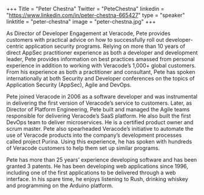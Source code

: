+++
Title = "Peter Chestna"
Twitter = "PeteChestna"
linkedin = "https://www.linkedin.com/in/peter-chestna-665427"
type = "speaker"
linktitle = "peter-chestna"
image = "peter-chestna.jpg"
+++

As Director of Developer Engagement at Veracode, Pete provides customers with practical advice on how to successfully roll out developer-centric application security programs. Relying on more than 10 years of direct AppSec practitioner experience as both a developer and development leader, Pete provides information on best practices amassed from personal experience in addition to working with Veracode’s 1,000+ global customers. From his experience as both a practitioner and consultant, Pete has spoken internationally at both Security and Developer conferences on the topics of Application Security (AppSec), Agile and DevOps.

Pete joined Veracode in 2006 as a software developer and was instrumental in delivering the first version of Veracode’s service to customers. Later, as Director of Platform Engineering, Pete built and managed the Agile teams responsible for delivering Veracode’s SaaS platform. He also built the first DevOps team to deliver microservices. He is a certified product owner and scrum master. Pete also spearheaded Veracode’s initiative to automate the use of Veracode products into the company’s development processes called project Purina. Using this experience, he has spoken with hundreds of Veracode customers to help them set up similar programs.

Pete has more than 25 years’ experience developing software and has been granted 3 patents. He has been developing web applications since 1996, including one of the first applications to be delivered through a web interface. In his spare time, he enjoys listening to Rush, drinking whiskey and programming on the Arduino platform.
